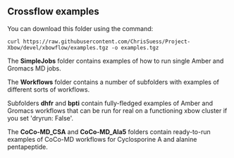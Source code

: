 ## Crossflow examples

You can download this folder using the command:
```
curl https://raw.githubusercontent.com/ChrisSuess/Project-Xbow/devel/xbowflow/examples.tgz -o examples.tgz
```

The **SimpleJobs** folder contains examples of how to run single Amber and Gromacs MD jobs. 

The **Workflows** folder contains a number of subfolders with examples of
different sorts of workflows. 

Subfolders **dhfr** and **bpti** 
contain fully-fledged examples of Amber and Gromacs workflows that can be run
for real on a functioning xbow cluster if you set 'dryrun: False'.

The **CoCo-MD_CSA** and **CoCo-MD_Ala5** folders contain ready-to-run examples 
of CoCo-MD workflows for Cyclosporine A and alanine pentapeptide.
